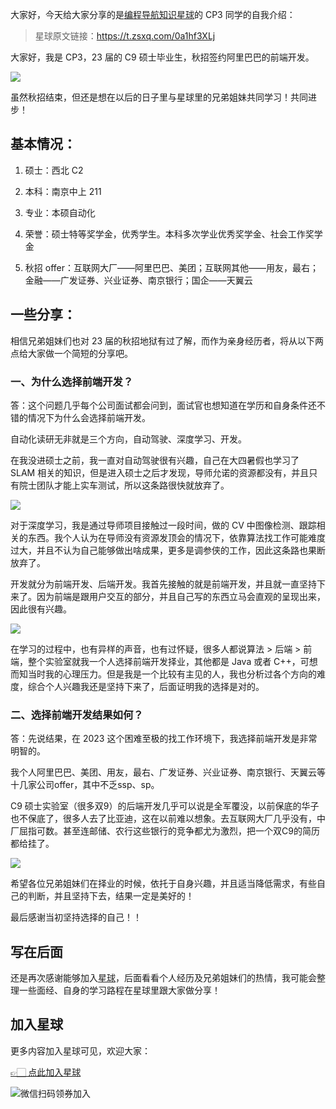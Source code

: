 大家好，今天给大家分享的是[编程导航知识星球](https://mp.weixin.qq.com/s?__biz=MzI1NDczNTAwMA==&mid=2247524980&idx=2&sn=9ddcdb6c52aa096ed4c5ad0ced946a7d&chksm=e9c28583deb50c95f3c2665713a8bbc372c68332b3bfb846cf4b23af3f1cc07164832a291335&token=689599617&lang=zh_CN&scene=21#wechat_redirect)的 CP3 同学的自我介绍：

> 星球原文链接：https://t.zsxq.com/0a1hf3XLj

大家好，我是 CP3，23 届的 C9 硕士毕业生，秋招签约阿里巴巴的前端开发。

![](https://files.mdnice.com/user/31817/7274904c-09ed-48fb-ab23-afbe0fd74205.png)


虽然秋招结束，但还是想在以后的日子里与星球里的兄弟姐妹共同学习！共同进步！

## 基本情况：

1. 硕士：西北 C2

2. 本科：南京中上 211

3. 专业：本硕自动化

4. 荣誉：硕士特等奖学金，优秀学生。本科多次学业优秀奖学金、社会工作奖学金

5. 秋招 offer：互联网大厂——阿里巴巴、美团；互联网其他——用友，最右；金融——广发证券、兴业证券、南京银行；国企——天翼云

 

## 一些分享：

相信兄弟姐妹们也对 23 届的秋招地狱有过了解，而作为亲身经历者，将从以下两点给大家做一个简短的分享吧。

### 一、为什么选择前端开发？

答：这个问题几乎每个公司面试都会问到，面试官也想知道在学历和自身条件还不错的情况下为什么会选择前端开发。

自动化读研无非就是三个方向，自动驾驶、深度学习、开发。

在我没进硕士之前，我一直对自动驾驶很有兴趣，自己在大四暑假也学习了 SLAM 相关的知识，但是进入硕士之后才发现，导师允诺的资源都没有，并且只有院士团队才能上实车测试，所以这条路很快就放弃了。


![](https://files.mdnice.com/user/31817/c3368f54-0a2c-4297-bad8-b71fae402c95.png)


对于深度学习，我是通过导师项目接触过一段时间，做的 CV 中图像检测、跟踪相关的东西。我个人认为在导师没有资源发顶会的情况下，依靠算法找工作可能难度过大，并且不认为自己能够做出啥成果，更多是调参侠的工作，因此这条路也果断放弃了。

开发就分为前端开发、后端开发。我首先接触的就是前端开发，并且就一直坚持下来了。因为前端是跟用户交互的部分，并且自己写的东西立马会直观的呈现出来，因此很有兴趣。


![](https://files.mdnice.com/user/31817/dbb8ea80-319d-4558-b18a-c8a63cc32fd7.png)


在学习的过程中，也有异样的声音，也有过怀疑，很多人都说算法 > 后端 > 前端，整个实验室就我一个人选择前端开发择业，其他都是 Java 或者 C++，可想而知当时我的心理压力。但是我是一个比较有主见的人，我也分析过各个方向的难度，综合个人兴趣我还是坚持下来了，后面证明我的选择是对的。

 

### 二、选择前端开发结果如何？

答：先说结果，在 2023 这个困难至极的找工作环境下，我选择前端开发是非常明智的。

我个人阿里巴巴、美团、用友，最右、广发证券、兴业证券、南京银行、天翼云等十几家公司offer，其中不乏ssp、sp。

C9 硕士实验室（很多双9）的后端开发几乎可以说是全军覆没，以前保底的华子也不保底了，很多人去了比亚迪，这在以前难以想象。去互联网大厂几乎没有，中厂屈指可数。甚至连邮储、农行这些银行的竞争都尤为激烈，把一个双C9的简历都给挂了。


![](https://files.mdnice.com/user/31817/aaf022e5-58c7-46fd-a4bc-8f93f2df42db.png)


希望各位兄弟姐妹们在择业的时候，依托于自身兴趣，并且适当降低需求，有些自己的判断，并且坚持下去，结果一定是美好的！

最后感谢当初坚持选择的自己！！



## 写在后面

还是再次感谢能够加入[星球](https://mp.weixin.qq.com/s?__biz=MzI1NDczNTAwMA==&mid=2247524980&idx=2&sn=9ddcdb6c52aa096ed4c5ad0ced946a7d&chksm=e9c28583deb50c95f3c2665713a8bbc372c68332b3bfb846cf4b23af3f1cc07164832a291335&token=689599617&lang=zh_CN&scene=21#wechat_redirect)，后面看看个人经历及兄弟姐妹们的热情，我可能会整理一些面经、自身的学习路程在星球里跟大家做分享！

## 加入星球

更多内容加入星球可见，欢迎大家：

[👉🏻 点此加入星球](/加入星球.md)

![微信扫码领券加入](https://yupi.icu/img/%E7%9F%A5%E8%AF%86%E6%98%9F%E7%90%83%E6%89%AB%E7%A0%81.jpeg)

